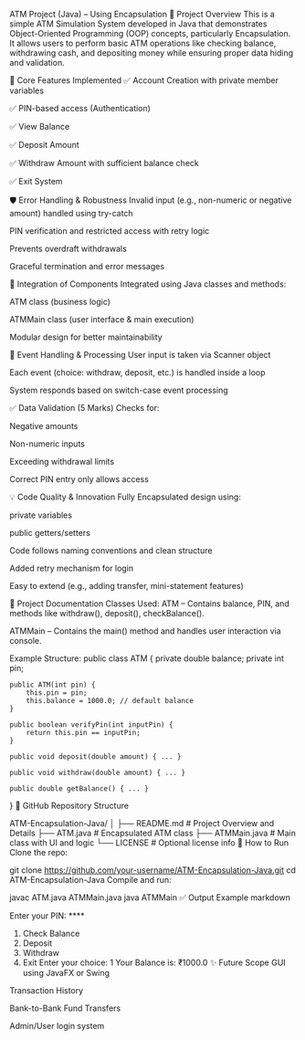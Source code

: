 ATM Project (Java) – Using Encapsulation
📌 Project Overview
This is a simple ATM Simulation System developed in Java that demonstrates Object-Oriented Programming (OOP) concepts, particularly Encapsulation. It allows users to perform basic ATM operations like checking balance, withdrawing cash, and depositing money while ensuring proper data hiding and validation.

🔑 Core Features Implemented
✅ Account Creation with private member variables

✅ PIN-based access (Authentication)

✅ View Balance

✅ Deposit Amount

✅ Withdraw Amount with sufficient balance check

✅ Exit System

🛡️ Error Handling & Robustness
Invalid input (e.g., non-numeric or negative amount) handled using try-catch

PIN verification and restricted access with retry logic

Prevents overdraft withdrawals

Graceful termination and error messages

🔗 Integration of Components
Integrated using Java classes and methods:

ATM class (business logic)

ATMMain class (user interface & main execution)

Modular design for better maintainability

🎯 Event Handling & Processing
User input is taken via Scanner object

Each event (choice: withdraw, deposit, etc.) is handled inside a loop

System responds based on switch-case event processing

✅ Data Validation (5 Marks)
Checks for:

Negative amounts

Non-numeric inputs

Exceeding withdrawal limits

Correct PIN entry only allows access

💡 Code Quality & Innovation
Fully Encapsulated design using:

private variables

public getters/setters

Code follows naming conventions and clean structure

Added retry mechanism for login

Easy to extend (e.g., adding transfer, mini-statement features)

📝 Project Documentation
Classes Used:
ATM – Contains balance, PIN, and methods like withdraw(), deposit(), checkBalance().

ATMMain – Contains the main() method and handles user interaction via console.

Example Structure:
public class ATM {
    private double balance;
    private int pin;

    public ATM(int pin) {
        this.pin = pin;
        this.balance = 1000.0; // default balance
    }

    public boolean verifyPin(int inputPin) {
        return this.pin == inputPin;
    }

    public void deposit(double amount) { ... }

    public void withdraw(double amount) { ... }

    public double getBalance() { ... }
}
🔗 GitHub Repository Structure

ATM-Encapsulation-Java/
│
├── README.md              # Project Overview and Details
├── ATM.java               # Encapsulated ATM class
├── ATMMain.java           # Main class with UI and logic
└── LICENSE                # Optional license info
📂 How to Run
Clone the repo:


git clone https://github.com/your-username/ATM-Encapsulation-Java.git
cd ATM-Encapsulation-Java
Compile and run:

javac ATM.java ATMMain.java
java ATMMain
✅ Output Example
markdown

Enter your PIN: ****
1. Check Balance
2. Deposit
3. Withdraw
4. Exit
Enter your choice: 1
Your Balance is: ₹1000.0
✨ Future Scope
GUI using JavaFX or Swing

Transaction History

Bank-to-Bank Fund Transfers

Admin/User login system
